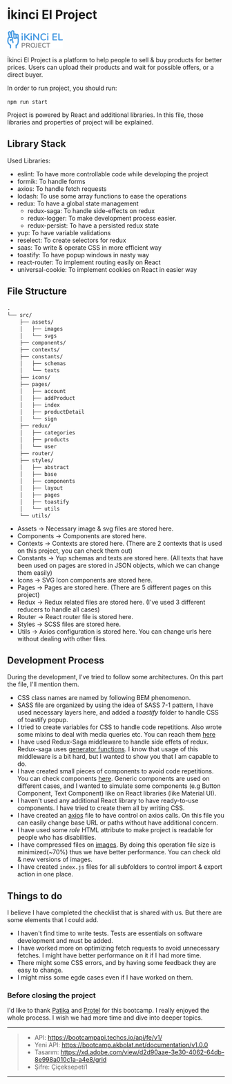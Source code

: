 # İkinci El Project

![logo](./src/assets/images/logo.png)

İkinci El Project is a platform to help people to sell & buy products for better prices. Users can upload their products and wait for possible offers, or a direct buyer.

In order to run project, you should run:

`npm run start`

Project is powered by React and additional libraries. In this file, those libraries and properties of project will be explained.

## Library Stack

Used Libraries:

- eslint: To have more controllable code while developing the project
- formik: To handle forms
- axios: To handle fetch requests
- lodash: To use some array functions to ease the operations
- redux: To have a global state management
  - redux-saga: To handle side-effects on redux
  - redux-logger: To make development process easier.
  - redux-persist: To have a persisted redux state
- yup: To have variable validations
- reselect: To create selectors for redux
- saas: To write & operate CSS in more efficient way
- toastify: To have popup windows in nasty way
- react-router: To implement routing easily on React
- universal-cookie: To implement cookies on React in easier way

## File Structure

```
.
└── src/
    ├── assets/
    │   ├── images
    │   └── svgs
    ├── components/
    ├── contexts/
    ├── constants/
    │   ├── schemas
    │   └── texts
    ├── icons/
    ├── pages/
    │   ├── account
    │   ├── addProduct
    │   ├── index
    │   ├── productDetail
    │   └── sign
    ├── redux/
    │   ├── categories
    │   ├── products
    │   └── user
    ├── router/
    ├── styles/
    │   ├── abstract
    │   ├── base
    │   ├── components
    │   ├── layout
    │   ├── pages
    │   ├── toastify
    │   └── utils
    └── utils/
```

- Assets -> Necessary image & svg files are stored here.
- Components -> Components are stored here.
- Contexts -> Contexts are stored here. (There are 2 contexts that is used on this project, you can check them out)
- Constants -> Yup schemas and texts are stored here. (All texts that have been used on pages are stored in JSON objects, which we can change them easily)
- Icons -> SVG Icon components are stored here.
- Pages -> Pages are stored here. (There are 5 different pages on this project)
- Redux -> Redux related files are stored here. (I've used 3 different reducers to handle all cases)
- Router -> React router file is stored here.
- Styles -> SCSS files are stored here.
- Utils -> Axios configuration is stored here. You can change urls here without dealing with other files.

## Development Process

During the development, I've tried to follow some architectures. On this part the file, I'll mention them.

- CSS class names are named by following BEM phenomenon.
- SASS file are organized by using the idea of SASS 7-1 pattern, I have used necessary layers here, and added a _toastify_ folder to handle CSS of toastify popup.
- I tried to create variables for CSS to handle code repetitions. Also wrote some mixins to deal with media queries etc. You can reach them [here](./src/styles/abstract/_mixins.scss)
- I have used Redux-Saga middleware to handle side effets of redux. Redux-saga uses [generator functions](https://developer.mozilla.org/en-US/docs/Web/JavaScript/Guide/Iterators_and_Generators). I know that usage of this middleware is a bit hard, but I wanted to show you that I am capable to do.
- I have created small pieces of components to avoid code repetitions. You can check components [here](./src/components/index.js). Generic components are used on different cases, and I wanted to simulate some components (e.g Button Component, Text Component) like on React libraries (like Material UI).
- I haven't used any additional React library to have ready-to-use components. I have tried to create them all by writing CSS.
- I have created an [axios](./src/utils/axios.js) file to have control on axios calls. On this file you can easily change base URL or paths without have additional concern.
- I have used some _role_ HTML attribute to make project is readable for people who has disabilities.
- I have compressed files on [images](/src/assets/images/). By doing this operation file size is minimized(~70%) thus we have better performance. You can check old & new versions of images.
- I have created `index.js` files for all subfolders to control import & export action in one place.

## Things to do

I believe I have completed the checklist that is shared with us. But there are some elements that I could add.

- I haven't find time to write tests. Tests are essentials on software development and must be added.
- I have worked more on optimizing fetch requests to avoid unnecessary fetches. I might have better performance on it if I had more time.
- There might some CSS errors, and by having some feedback they are easy to change.
- I might miss some egde cases even if I have worked on them.

### Before closing the project

I'd like to thank [Patika](https://www.patika.dev) and [Protel](https://www.protel.com.tr) for this bootcamp. I really enjoyed the whole process. I wish we had more time and dive into deeper topics.

---

> - API: https://bootcampapi.techcs.io/api/fe/v1/
> - Yeni API: https://bootcamp.akbolat.net/documentation/v1.0.0
> - Tasarım: https://xd.adobe.com/view/d2d90aae-3e30-4062-64db-8e998a010c1a-a4e8/grid
> - Şifre: Çiçeksepeti1

---
